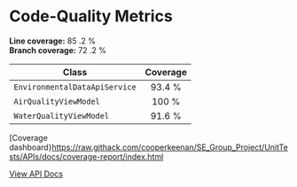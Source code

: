 # Code-Quality Metrics

**Line coverage:** 85 .2 %  
**Branch coverage:** 72 .2 %

| Class                           | Coverage |
|---------------------------------|:--------:|
| `EnvironmentalDataApiService`   | 93.4 %   |
| `AirQualityViewModel`           | 100 %    |
| `WaterQualityViewModel`         | 91.6 %   |

[Coverage dashboard}<https://raw.githack.com/cooperkeenan/SE_Group_Project/UnitTests/APIs/docs/coverage-report/index.html>

[View API Docs](https://raw.githack.com/cooperkeenan/SE_Group_Project/UnitTests%2FAPIs/docs/api-docs/site/index.html)


